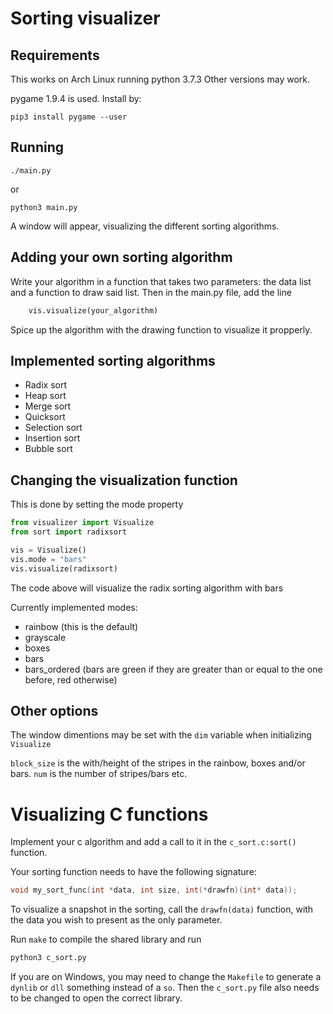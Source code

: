 # Sorting visualizer

## Requirements

This works on Arch Linux running python 3.7.3
Other versions may work.

pygame 1.9.4 is used.
Install by:

```
pip3 install pygame --user
```

## Running

```
./main.py
```

or

```
python3 main.py
```

A window will appear, visualizing the different sorting algorithms.

## Adding your own sorting algorithm

Write your algorithm in a function that takes two parameters: the data list and a function to draw said list.
Then in the main.py file, add the line

```python
	vis.visualize(your_algorithm)
```

Spice up the algorithm with the drawing function to visualize it propperly.

## Implemented sorting algorithms

 * Radix sort
 * Heap sort
 * Merge sort
 * Quicksort
 * Selection sort
 * Insertion sort
 * Bubble sort

## Changing the visualization function

This is done by setting the mode property

```python
from visualizer import Visualize
from sort import radixsort

vis = Visualize()
vis.mode = "bars"
vis.visualize(radixsort)
```

The code above will visualize the radix sorting algorithm with bars

Currently implemented modes:
 * rainbow (this is the default)
 * grayscale
 * boxes
 * bars
 * bars_ordered (bars are green if they are greater than or equal to the one before, red otherwise)

## Other options

The window dimentions may be set with the `dim` variable when initializing `Visualize`

`block_size` is the with/height of the stripes in the rainbow, boxes and/or bars.
`num` is the number of stripes/bars etc.

# Visualizing C functions

Implement your c algorithm and add a call to it in the `c_sort.c:sort()` function.

Your sorting function needs to have the following signature:

```c
void my_sort_func(int *data, int size, int(*drawfn)(int* data));
```

To visualize a snapshot in the sorting, call the `drawfn(data)` function, with the data you wish to present as the only parameter.

Run `make` to compile the shared library and run

```bash
python3 c_sort.py
```

If you are on Windows, you may need to change the `Makefile` to generate a `dynlib` or `dll` something instead of a `so`. Then the `c_sort.py` file also needs to be changed to open the correct library.

